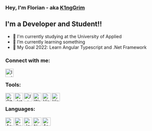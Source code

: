 ### Hey, I'm Florian - aka [K1ngGrim][website]
 <link rel="stylesheet" href="https://cdn.jsdelivr.net/gh/devicons/devicon@v2.14.0/devicon.min.css"> 

## I'm a Developer and Student!!

- 🔭 I'm currently studying at the University of Applied 
- 🌱 I’m currently learning something
- 🥅 My Goal 2022: Learn Angular Typescript and .Net Framework

### Connect with me:
[<img align="left" alt="Instagram" width="26px" src="https://upload.wikimedia.org/wikipedia/commons/e/e7/Instagram_logo_2016.svg"/>][instagram]
<br/>

[website]: https://www.florians-krasse-abenteuer.de/
[instagram]: https://www.instagram.com/florii.ksr/

### Tools:
<i class="devicon-adonisjs-original">
    <img align="left" alt="GitHub" width="26px" src="https://cdn.jsdelivr.net/gh/devicons/devicon/icons/github/github-original.svg"/>
    <img align="left" alt="JetBrains" width="26px" src="https://cdn.jsdelivr.net/gh/devicons/devicon/icons/jetbrains/jetbrains-original.svg" />
    <img align="left" alt="IntelliJ" width="26px" src="https://cdn.jsdelivr.net/gh/devicons/devicon/icons/intellij/intellij-original.svg"/>
    <img align="left" alt="Webstorm" width="26px" src="https://cdn.jsdelivr.net/gh/devicons/devicon/icons/webstorm/webstorm-original.svg" />
    <img align="left" alt="Visual Studio Code" width="26px" src="https://cdn.jsdelivr.net/gh/devicons/devicon/icons/vscode/vscode-original.svg"/>
    <img align="left" alt="Visual Studio" width="26px" src="https://cdn.jsdelivr.net/gh/devicons/devicon/icons/visualstudio/visualstudio-plain.svg" />
    
</i>
<br/>

### Languages:
<i class="devicon-adonisjs-original">
    <img align="left" alt= "Angular" width="26px" src="https://cdn.jsdelivr.net/gh/devicons/devicon/icons/angularjs/angularjs-original.svg"/>
    <img align="left" alt="TypeScript" width="26px" src="https://cdn.jsdelivr.net/gh/devicons/devicon/icons/typescript/typescript-original.svg" />
    <img align="left" alt="Java" width="26px" src="https://cdn.jsdelivr.net/gh/devicons/devicon/icons/java/java-original.svg"/>
    <img align="left" alt=".Net Core" width="26px" src="https://cdn.jsdelivr.net/gh/devicons/devicon/icons/dotnetcore/dotnetcore-original.svg" />
    <img align="left" alt="Arduino" width="26px" src="https://cdn.jsdelivr.net/gh/devicons/devicon/icons/arduino/arduino-original-wordmark.svg" />
</i>

